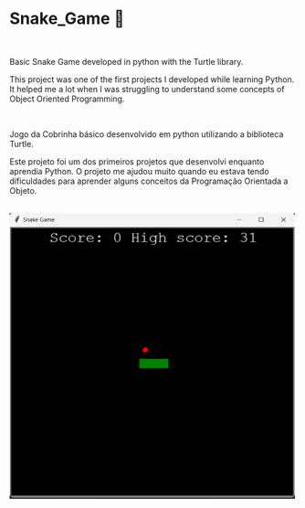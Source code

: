 # Snake_Game 🐍

<br />

Basic Snake Game developed in python with the Turtle library.

This project was one of the first projects I developed while learning Python. It helped me a lot when I was struggling to understand some concepts of Object Oriented Programming.

<br />

Jogo da Cobrinha básico desenvolvido em python utilizando a biblioteca Turtle.

Este projeto foi um dos primeiros projetos que desenvolvi enquanto aprendia Python. O projeto me ajudou muito quando eu estava tendo dificuldades para aprender alguns conceitos da Programação Orientada a Objeto.

<br />

<img src="./img/snake.png" width="500px" height="500px">
